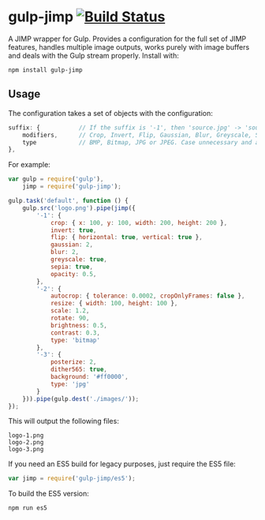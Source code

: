 # gulp-jimp [![Build Status](https://travis-ci.org/haydenbleasel/gulp-jimp.svg?branch=master)](https://travis-ci.org/haydenbleasel/gulp-jimp)

A JIMP wrapper for Gulp. Provides a configuration for the full set of JIMP features, handles multiple image outputs, works purely with image buffers and deals with the Gulp stream properly. Install with:

```
npm install gulp-jimp
```

## Usage

The configuration takes a set of objects with the configuration:

```js
suffix: {           // If the suffix is '-1', then 'source.jpg' -> 'source-1.jpg'
    modifiers,      // Crop, Invert, Flip, Gaussian, Blur, Greyscale, Sepia, etc.
    type            // BMP, Bitmap, JPG or JPEG. Case unnecessary and anything else is PNG.
},
```

For example:

```js
var gulp = require('gulp'),
    jimp = require('gulp-jimp');

gulp.task('default', function () {
    gulp.src('logo.png').pipe(jimp({
        '-1': {
            crop: { x: 100, y: 100, width: 200, height: 200 },
            invert: true,
            flip: { horizontal: true, vertical: true },
            gaussian: 2,
            blur: 2,
            greyscale: true,
            sepia: true,
            opacity: 0.5,
        },
        '-2': {
            autocrop: { tolerance: 0.0002, cropOnlyFrames: false },
            resize: { width: 100, height: 100 },
            scale: 1.2,
            rotate: 90,
            brightness: 0.5,
            contrast: 0.3,
            type: 'bitmap'
        },
        '-3': {
            posterize: 2,
            dither565: true,
            background: '#ff0000',
            type: 'jpg'
        }
    })).pipe(gulp.dest('./images/'));
});
```

This will output the following files:

```
logo-1.png
logo-2.png
logo-3.png
```

If you need an ES5 build for legacy purposes, just require the ES5 file:

```js
var jimp = require('gulp-jimp/es5');
```

To build the ES5 version:

```npm run es5```

